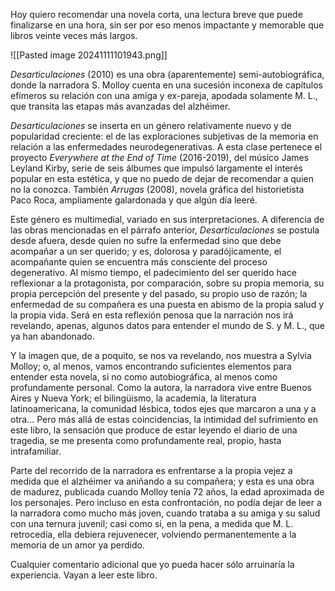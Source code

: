 Hoy quiero recomendar una novela corta, una lectura breve que puede finalizarse en una hora, sin ser por eso menos impactante y memorable que libros veinte veces más largos.

![[Pasted image 20241111101943.png]]

*Desarticulaciones* (2010) es una obra (aparentemente) semi-autobiográfica, donde la narradora S. Molloy cuenta en una sucesión inconexa de capítulos efímeros su relación con una amiga y ex-pareja, apodada solamente M. L., que transita las etapas más avanzadas del alzhéimer. 

*Desarticulaciones* se inserta en un género relativamente nuevo y de popularidad creciente: el de las exploraciones subjetivas de la memoria en relación a las enfermedades neurodegenerativas. A esta clase pertenece el proyecto *Everywhere at the End of Time* (2016-2019), del músico James Leyland Kirby, serie de seis álbumes que impulsó largamente el interés popular en esta estética, y que no puedo de dejar de recomendar a quien no la conozca. También *Arrugas* (2008), novela gráfica del historietista Paco Roca, ampliamente galardonada y que algún día leeré. 

Este género es multimedial, variado en sus interpretaciones. A diferencia de las obras mencionadas en el párrafo anterior, *Desarticulaciones* se postula desde afuera, desde quien no sufre la enfermedad sino que debe acompañar a un ser querido; y es, dolorosa y paradójicamente, el acompañante quien se encuentra más consciente del proceso degenerativo. Al mismo tiempo, el padecimiento del ser querido hace reflexionar a la protagonista, por comparación, sobre su propia memoria, su propia percepción del presente y del pasado, su propio uso de razón; la enfermedad de su compañera es una puesta en abismo de la propia salud y la propia vida. Será en esta reflexión penosa que la narración nos irá revelando, apenas, algunos datos para entender el mundo de S. y M. L., que ya han abandonado. 

Y la imagen que, de a poquito, se nos va revelando, nos muestra a Sylvia Molloy; o, al menos, vamos encontrando suficientes elementos para entender esta novela, si no como autobiográfica, al menos como profundamente personal. Como la autora, la narradora vive entre Buenos Aires y Nueva York; el bilingüismo, la academia, la literatura latinoamericana, la comunidad lésbica, todos ejes que marcaron a una y a otra… Pero más allá de estas coincidencias, la intimidad del sufrimiento en este libro, la sensación que produce de estar leyendo el diario de una tragedia, se me presenta como profundamente real, propio, hasta intrafamiliar.

Parte del recorrido de la narradora es enfrentarse a la propia vejez a medida que el alzhéimer va aniñando a su compañera; y esta es una obra de madurez, publicada cuando Molloy tenía 72 años, la edad aproximada de los personajes. Pero incluso en esta confrontación, no podía dejar de leer a la narradora como mucho más joven, cuando trataba a su amiga y su salud con una ternura juvenil; casi como si, en la pena, a medida que M. L. retrocedía, ella debiera rejuvenecer, volviendo permanentemente a la memoria de un amor ya perdido. 

Cualquier comentario adicional que yo pueda hacer sólo arruinaría la experiencia. Vayan a leer este libro.